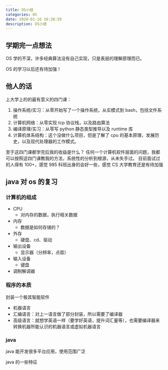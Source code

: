 ```yaml
---
title: OS小结
categories: OS
date: 2020-01-16 16:28:59
description: OS小结
---
```


## 学期完一点想法

OS 学的不深，许多经典算法没有自己实现，只是表层的理解原理而已。

OS 的学习以后还有待加强！

## 他人的话

上大学上的的最有意义的四门课：

1. 操作系统/实习：从零开始写了一个操作系统，从实模式到 bash，包括文件系统
1. 计算机网络：从零实现 tcp 协议栈，以及路由算法
1. 编译原理/实习：从零写 python 静态类型推导以及 runtime 库
1. 计算机体系结构：这个没做什么项目，但是了解了 cpu 的基本原理，发展历史，以及现代处理器的工作模式。

至于这四门课都学完后我的收益是什么？ 任何一个计算机软件层面的问题，我都可以按照这四门课教我的方法，系统性的分析到根源，从未失手过。 目前面试过的人得有 100+，感觉 985 科班出身的会好一些，感觉 CS 大学教育还是有待加强

## java 对 os 的复习

### 计算机的组成

- CPU
  - 对内存的数据，执行相关数据
- 内存
  - 数据是如何存储的？
- 外存
  - 硬盘、cd、驱动
- 输出设备
  - 显示器（分辨率，点距）
- 输入设备
  - 键盘
- 调制解调器

### 程序的本质

封装一个极其智能软件

- 机器语言
- 汇编语言：对上一语言做了部分封装，所以需要了编译器
- 高级语言：就想学英语一样（要学好英语，提升词汇量等），也需要编译器来转换机器所能认识的机器语言或虚拟机器语言

### java

java 能开发很多平台应用，使用范围广泛

java 的一些特征
